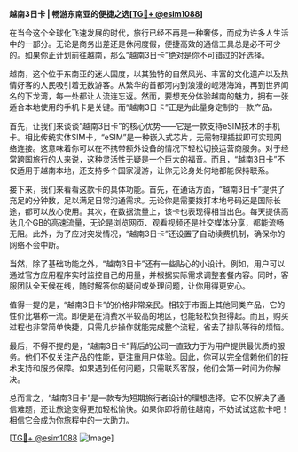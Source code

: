 **越南3日卡 | 畅游东南亚的便捷之选[[TG💪+ @esim1088](https://t.me/s/esim1088)]**

在当今这个全球化飞速发展的时代，旅行已经不再是一种奢侈，而成为许多人生活中的一部分。无论是商务出差还是休闲度假，便捷高效的通信工具总是必不可少的。如果你正计划前往越南，那么“越南3日卡”绝对是你不可错过的好选择。

越南，这个位于东南亚的迷人国度，以其独特的自然风光、丰富的文化遗产以及热情好客的人民吸引着无数游客。从繁华的首都河内到浪漫的岘港海滩，再到世界闻名的下龙湾，每一处都让人流连忘返。然而，要想充分体验越南的魅力，拥有一张适合本地使用的手机卡是关键。而“越南3日卡”正是为此量身定制的一款产品。

首先，让我们来谈谈“越南3日卡”的核心优势——它是一款支持eSIM技术的手机卡。相比传统实体SIM卡，“eSIM”是一种嵌入式芯片，无需物理插拔即可实现网络连接。这意味着你可以在不携带额外设备的情况下轻松切换运营商服务。对于经常跨国旅行的人来说，这种灵活性无疑是一个巨大的福音。而且，“越南3日卡”不仅适用于越南本地，还支持多个国家漫游，让你无论身处何地都能保持联系。

接下来，我们来看看这款卡的具体功能。首先，在通话方面，“越南3日卡”提供了充足的分钟数，足以满足日常沟通需求。无论你是需要拨打本地号码还是国际长途，都可以放心使用。其次，在数据流量上，该卡也表现得相当出色。每天提供高达几个GB的高速流量，无论是浏览网页、观看视频还是社交媒体分享，都能流畅无阻。此外，为了应对突发情况，“越南3日卡”还设置了自动续费机制，确保你的网络不会中断。

当然，除了基础功能之外，“越南3日卡”还有一些贴心的小设计。例如，用户可以通过官方应用程序实时监控自己的用量，并根据实际需求调整套餐内容。同时，客服团队全天候在线，随时解答你的疑问或处理问题，让你用得更安心。

值得一提的是，“越南3日卡”的价格非常亲民。相较于市面上其他同类产品，它的性价比堪称一流。即便是在消费水平较高的地区，也能轻松负担得起。而且，购买过程也非常简单快捷，只需几步操作就能完成整个流程，省去了排队等待的烦恼。

最后，不得不提的是，“越南3日卡”背后的公司一直致力于为用户提供最优质的服务。他们不仅关注产品的性能，更注重用户体验。因此，你可以完全信赖他们的技术支持和服务保障。如果遇到任何问题，只需联系客服，他们会第一时间为你解决。

总而言之，“越南3日卡”是一款专为短期旅行者设计的理想选择。它不仅解决了通信难题，还让旅途变得更加轻松愉快。如果你即将前往越南，不妨试试这款卡吧！相信它会成为你旅程中的一大助力。

[[TG💪+ @esim1088](https://t.me/s/esim1088) ![Image](https://i.postimg.cc/4NQfJmqS/Snipaste-2025-05-13-00-14-12.png)]